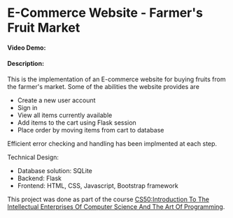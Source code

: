 # E-Commerce Website - Farmer's Fruit Market

#### Video Demo:  <URL HERE>

#### Description:
This is the implementation of an E-commerce website for buying fruits from the farmer's market. Some of the abilities the website provides are
- Create a new user account
- Sign in
- View all items currently available
- Add items to the cart using Flask session
- Place order by moving items from cart to database

Efficient error checking and handling has been implmented at each step.

Technical Design:
- Database solution: SQLite
- Backend: Flask
- Frontend: HTML, CSS, Javascript, Bootstrap framework

This project was done as part of the course [CS50:Introduction To The Intellectual Enterprises Of Computer Science And The Art Of Programming](https://www.edx.org/course/introduction-computer-science-harvardx-cs50x). 
